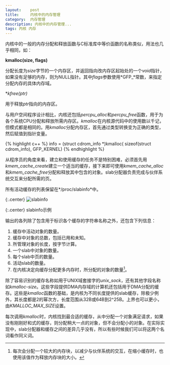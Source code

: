 ```yaml
---
layout:    post
title:     内核中的内存管理
category:  内存管理
description: 内核中的内存管理...
tags: 内核 内存
---
```

内核中的一般的内存分配和释放函数与C标准库中等价函数的名称类似，用法也几乎相同，如：

**kmalloc(size, flags)**

分配长度为*size*字节的一个内存区，并返回指向改内存区起始处的一个*void*指针，如果没有足够的内存，则为NULL指针。其中*flags*参数使用*GFP_*常数，来指定分配内存的具体内存域。

**kfree(*ptr)**

用于释放*ptr*指向的内存区。

与用户空间程序设计相比，内核还包括*percpu_alloc*和*percpu_free*函数，用于为各个系统CPU分配和释放所需内存区。*kmalloc*在内核源代码中的使用数以千记，但模式都是相同的。用*kmalloc*分配内存区，首先通过类型转换变为正确的类型，然后赋值到指针变量。

{% highlight c++ %}
info = (struct cdrom_info *)kmalloc(
    sizeof(struct cdrom_info),
    GFP_KERNEL)
{% endhighlight %}

从程序员的角度来看，建立和使用缓存的任务不是特别困难，必须首先用*kmem_cache_create*建立一个适当的缓存，接下来即可使用*kmem_cache_alloc*和*kmem_cache_free*分配和释放其中包含的对象。slab分配器负责完成与伙伴系统交互来分配所需的页。

所有活动缓存的列表保留在*/proc/slabinfo*中。

{:.center}
![slabinfo](/blog/images/slabinfo.png)

{:.center}
slabinfo示例

输出的各列除了包含用于标识各个缓存的字符串名称之外，还包含下列信息：

1. 缓存中活动对象的数量。
2. 缓存中对象的总数，包括已用和未知。
3. 所管理对象的长度，按字节计算。
4. 一个slab中对象的数量。
5. 每个slab中页的数量。
6. 活动slab的数量。
7. 在内核决定向缓存分配更多内存时，所分配的对象的数量[^1]。

[^1]: 每次会分配一个较大的内存块，以减少与伙伴系统的交互，在缩小缓存时，也使用该值作为释放内存块的大小。

除了容易识别的缓存名称如用于UNIX域套接字的*unix_sock*，还有其他字段名称如*kmalloc-size*。这些字段提供DMA内存域的计算机还包括用于DMA分配的缓存。这些是*kmalloc*函数的基础，是内核为不同长度提供的slab缓存，除极少例外，其长度都是2的幂次方，长度范围从32B或64B到2^25B。上界也可以更小，由*KMALLOC_MAX_SIZE*设置。

每次调用*kmalloc*时，内核找到最合适的缓存，从中分配一个对象满足请求，如果没有刚刚好和式的缓存，则分配稍大一点的对象，但不会分配小的对象。在实际实现中，slab分配器和缓存之间的差异几乎没有，所以有些时候我们可以将这两个名词看作同义词。